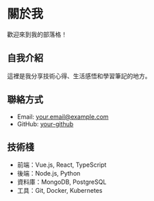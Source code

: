 # 關於我

歡迎來到我的部落格！

## 自我介紹

這裡是我分享技術心得、生活感悟和學習筆記的地方。

## 聯絡方式

- Email: your.email@example.com
- GitHub: [your-github](https://github.com)

## 技術棧

- 前端：Vue.js, React, TypeScript
- 後端：Node.js, Python
- 資料庫：MongoDB, PostgreSQL
- 工具：Git, Docker, Kubernetes 